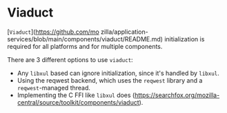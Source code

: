 # Viaduct

[`Viaduct`](https://github.com/mo zilla/application-services/blob/main/components/viaduct/README.md) initialization is required for all platforms and for multiple components.

There are 3 different options to use `viaduct`:

* Any `libxul` based can ignore initialization, since it's handled by `libxul`.
* Using the reqwest backend, which uses the `reqwest` library and a `reqwest`-managed thread.
* Implementing the C FFI like `libxul` does (https://searchfox.org/mozilla-central/source/toolkit/components/viaduct).